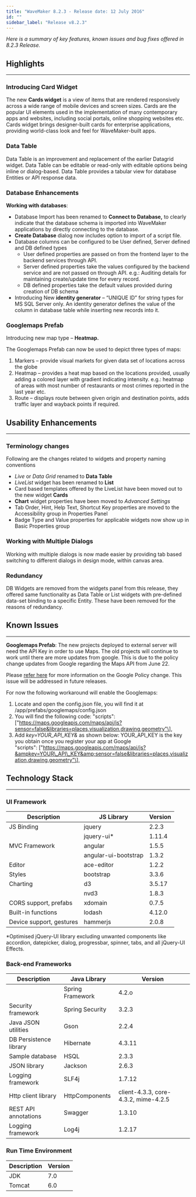 ```yaml
---
title: "WaveMaker 8.2.3 - Release date: 12 July 2016"
id: ""
sidebar_label: "Release v8.2.3"
---
```

*Here is a summary of key features, known issues and bug fixes offered in 8.2.3 Release.*

## Highlights
---

### Introducing Card Widget

The new **Cards widget** is a view of items that are rendered responsively across a wide range of mobile devices and screen sizes. Cards are the popular UI elements used in the implementation of many contemporary apps and websites, including social portals, online shopping websites etc. Cards widget brings designer-built cards for enterprise applications, providing world-class look and feel for WaveMaker-built apps.

### Data Table

Data Table is an improvement and replacement of the earlier Datagrid widget. Data Table can be editable or read-only with editable options being inline or dialog-based. Data Table provides a tabular view for database Entities or API response data.

### Database Enhancements

**Working with databases**:

*   Database Import has been renamed to **Connect to Database,** to clearly indicate that the database schema is imported into WaveMaker applications by directly connecting to the database. 
*   **Create Database** dialog now includes option to import of a script file.
*   Database columns can be configured to be User defined, Server defined and DB defined types
    *   User defined properties are passed on from the frontend layer to the backend services through API.
    *   Server defined properties take the values configured by the backend service and are not passed on through API. e.g.: Auditing details for maintaining create/update time for every record.
    *   DB defined properties take the default values provided during creation of DB schema
*   Introducing New **identity generator** – “UNIQUE ID” for string types for MS SQL Server only. An identity generator defines the value of the column in database table while inserting new records into it.

### Googlemaps Prefab

Introducing new map type – **Heatmap.**

The Googlemaps Prefab can now be used to depict three types of maps:

1.  Markers – provide visual markets for given data set of locations across the globe
2.  Heatmap – provides a heat map based on the locations provided, usually adding a colored layer with gradient indicating intensity. e.g.: heatmap of areas with most number of restaurants or most crimes reported in the last year etc.
3.  Route – displays route between given origin and destination points, adds traffic layer and wayback points if required.

## Usability Enhancements
---

### Terminology changes

Following are the changes related to widgets and property naming conventions
*   _Live_ or _Data Grid_ renamed to **Data Table**
*   _LiveList_ widget has been renamed to **List**
*   Card based templates offered by the LiveList have been moved out to the new widget **Cards**
*   **Chart** widget properties have been moved to _Advanced Settings_
*   Tab Order, Hint, Help Text, Shortcut Key properties are moved to the Accessibility group in Properties Panel
*   Badge Type and Value properties for applicable widgets now show up in Basic Properties group

### Working with Multiple Dialogs 
Working with multiple dialogs is now made easier by providing tab based switching to different dialogs in design mode, within canvas area.

### Redundancy
DB Widgets are removed from the widgets panel from this release, they offered same functionality as Data Table or List widgets with pre-defined data-set binding to a specific Entity. These have been removed for the reasons of redundancy.


## Known Issues
---

**Googlemaps Prefab**: The new projects deployed to external server will need the API Key in order to use Maps. The old projects will continue to work until there are more updates from google. This is due to the policy change updates from Google regarding the Maps API from June 22. 

Please [refer here](http://googlegeodevelopers.blogspot.in/2016/06/building-for-scale-updates-to-google.html) for more information on the Google Policy change. This issue will be addressed in future releases. 

For now the following workaround will enable the Googlemaps:

1.  Locate and open the config.json file, you will find it at /app/prefabs/googlemaps/config.json
2.  You will find the following code: "scripts":  \["https://maps.googleapis.com/maps/api/js?sensor=false&libraries=places,visualization,drawing,geometry"\],
3.  Add _key=YOUR\_API\_KEY&_ as shown below: YOUR\_API\_KEY is the key you obtain once you register your app at Google  
    "scripts":  \["https://maps.googleapis.com/maps/api/js?&ampkey=YOUR\_API\_KEY&amp;sensor=false&libraries=places,visualization,drawing,geometry"\],


## Technology Stack
--- 

### UI Framework

| Description | JS Library | Version |
| --- | --- | --- |
| JS Binding | jquery | 2.2.3 |
|  | jquery-ui* | 1.11.4 |
| MVC Framework | angular | 1.5.5 |
|  | angular-ui-bootstrap | 1.3.2 |
| Editor | ace-editor | 1.2.2 |
| Styles | bootstrap | 3.3.6 |
| Charting | d3 | 3.5.17 |
|  | nvd3 | 1.8.3 |
| CORS support, prefabs | xdomain | 0.7.5 |
| Built-in functions | lodash | 4.12.0 |
| Device support, gestures | hammerjs | 2.0.8 |

*Optimised jQuery-UI library excluding unwanted components like accordion, datepicker, dialog, progressbar, spinner, tabs, and all jQuery-UI Effects.

### Back-end Frameworks

| Description | Java Library | Version |
| --- | --- | --- |
|  | Spring Framework | 4.2.o |
| Security framework | Spring Security | 3.2.3 |
| Java JSON utilities | Gson | 2.2.4 |
| DB Persistence library | Hibernate | 4.3.11 |
| Sample database | HSQL | 2.3.3 |
| JSON library | Jackson | 2.6.3 |
| Logging framework | SLF4j | 1.7.12 |
| Http client library | HttpComponents | client-4.3.3, core-4.3.2, mime-4.2.5 |
| REST API annotations | Swagger | 1.3.10 |
| Logging framework | Log4j | 1.2.17 |


### Run Time Environment

| Description | Version |
| --- | --- |
| JDK | 7.0 |
| Tomcat | 6.0 |